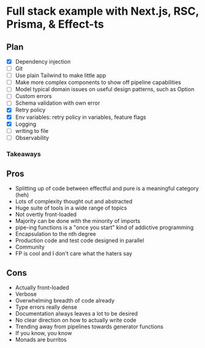 # Full stack example with Next.js, RSC, Prisma, & Effect-ts

## Plan

-   [x] Dependency injection
-   [ ] Git
-   [ ] Use plain Tailwind to make little app
-   [ ] Make more complex components to show off pipeline capabilities
-   [ ] Model typical domain issues on useful design patterns, such as Option
-   [ ] Custom errors
-   [ ] Schema validation with own error
-   [x] Retry policy
-   [x] Env variables: retry policy in variables, feature flags
-   [x] Logging
-   [ ] writing to file
-   [ ] Observability

### Takeaways

## Pros

-   Splitting up of code between effectful and pure is a meaningful category (heh)
-   Lots of complexity thought out and abstracted
-   Huge suite of tools in a wide range of topics
-   Not overtly front-loaded
-   Majority can be done with the minority of imports
-   pipe-ing functions is a "once you start" kind of addictive programming
-   Encapsulation to the nth degree
-   Production code and test code designed in parallel
-   Community
-   FP is cool and I don't care what the haters say

## Cons

-   Actually front-loaded
-   Verbose
-   Overwhelming breadth of code already
-   Type errors really dense
-   Documentation always leaves a lot to be desired
-   No clear direction on how to actually write code
-   Trending away from pipelines towards generator functions
-   If you know, you know
-   Monads are burritos
